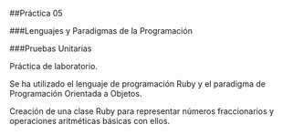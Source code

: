 ##Práctica 05

###Lenguajes y Paradigmas de la Programación

###Pruebas Unitarias

Práctica de laboratorio. 

Se ha utilizado el lenguaje de programación Ruby y el paradigma de Programación Orientada a Objetos.

Creación de una clase Ruby para representar números fraccionarios y operaciones aritméticas básicas con ellos.
